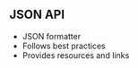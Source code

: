 ##  JSON API

  <ul>
    <li>JSON formatter</li>
    <li>Follows best practices</li>
    <li>Provides resources and links</li>
  </ul>
